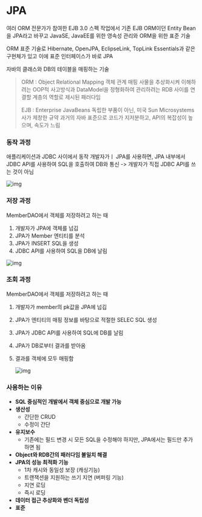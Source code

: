 # JPA

여러 ORM 전문가가 참여한 EJB 3.0 스펙 작업에서 기존 EJB ORM이던 Entity Bean을 JPA라고 바꾸고 JavaSE, JavaEE를 위한 영속성 관리와 ORM을 위한 표준 기술

ORM 표준 기술로 Hibernate, OpenJPA, EclipseLink, TopLink Essentials과 같은 구현체가 있고 이에 표준 인터페이스가 바로 JPA

자바의 클래스와 DB의 테이블을 매핑하는 기술

> ORM : Object Relational Mapping 객체 관계 매핑
> 사물을 추상화시켜 이해하려는 OOP적 사고방식과 DataModel을 정형화하여 관리하려는 RDB 사이를 연결할 계층의 역할로 제시된 패러다임
>
> EJB : Enterprise JavaBeans
> 독립한 부품이 아닌, 미국 Sun Microsystems사가 제창한 규약
> 과거의 자바 표준으로 코드가 지저분하고, API의 복잡성이 높으며, 속도가 느림

### 동작 과정

애플리케이션과 JDBC 사이에서 동작
개발자가ㅣ JPA를 사용하면, JPA 내부에서 JDBC API를 사용하여 SQL을 호출하여 DB와 통신
-> 개발자가 직접 JDBC API를 쓰는 것이 아님

![img](https://gmlwjd9405.github.io/images/inflearn-jpa/jpa-basic-structure.png)

### 저장 과정

MemberDAO에서 객체를 저장하려고 하는 때

1. 개발자가 JPA에 객체를 넘김
2. JPA가 Member 엔티티를 분석
3. JPA가 INSERT SQL을 생성
4. JDBC API를 사용하여 SQL을 DB에 날림

![img](https://gmlwjd9405.github.io/images/inflearn-jpa/jpa-insert-structure.png)

### 조회 과정

MemberDAO에서 객체를 저장하려고 하는 때

1. 개발자가 member의 pk값을 JPA에 넘김

2. JPA가 엔티티의 매핑 정보를 바탕으로 적절한 SELEC SQL 생성

3. JPA가 JDBC API를 사용하여 SQL에 DB를 날림

4. JPA가 DB로부터 결과를 받아옴

5. 결과를 객체에 모두 매핑함

   ![img](https://gmlwjd9405.github.io/images/inflearn-jpa/jpa-select-structure.png)

### 사용하는 이유

- **SQL 중심적인 개발에서 객체 중심으로 개발 가능**
- **생산성**
  - 간단한 CRUD
  - 수정이 간단
- **유지보수**
  - 기존에는 필드 변경 시 모든 SQL을 수정해야 하지만, JPA에서는 필드만 추가하면 됨
- **Object와 RDB간의 패러다임 불일치 해결**
- **JPA의 성능 최적화 기능**
  - 1차 캐시와 동일성 보장 (캐싱기능)
  - 트랜잭션을 지원하는 쓰기 지연 (버퍼링 기능)
  - 지연 로딩
  - 즉시 로딩
- **데이터 접근 추상화와 벤더 독립성**
- **표준**